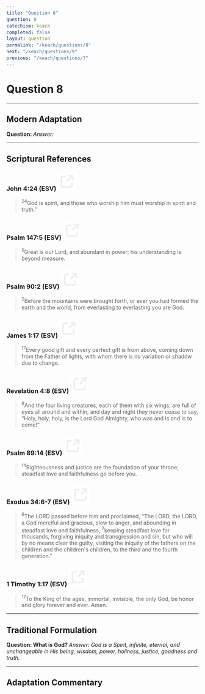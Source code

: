 ```yaml
---
title: "Question 8"
question: 8
catechism: keach
completed: false
layout: question
permalink: "/keach/questions/8"
next: "/keach/questions/9"
previous: "/keach/questions/7"
---
```

# Question 8
---
## Modern Adaptation
<strong>
    Question:
</strong>

<em>
    Answer:
</em>

---
## Scriptural References
### John 4:24 (ESV) <a href="https://biblegateway.com/passage/?search=John+4%3A24&version=ESV"><img src="/assets/svg/link.svg"/></a>
> <sup>24</sup>God is spirit, and those who worship him must worship in spirit and truth.”

### Psalm 147:5 (ESV) <a href="https://biblegateway.com/passage/?search=Psalm+147%3A5&version=ESV"><img src="/assets/svg/link.svg"/></a>
> <sup>5</sup>Great is our Lord, and abundant in power; his understanding is beyond measure.

### Psalm 90:2 (ESV) <a href="https://biblegateway.com/passage/?search=Psalm+90%3A2&version=ESV"><img src="/assets/svg/link.svg"/></a>
> <sup>2</sup>Before the mountains were brought forth, or ever you had formed the earth and the world, from everlasting to everlasting you are God.

### James 1:17 (ESV) <a href="https://biblegateway.com/passage/?search=James+1%3A17&version=ESV"><img src="/assets/svg/link.svg"/></a>
> <sup>17</sup>Every good gift and every perfect gift is from above, coming down from the Father of lights, with whom there is no variation or shadow due to change.

### Revelation 4:8 (ESV) <a href="https://biblegateway.com/passage/?search=Revelation+4%3A8&version=ESV"><img src="/assets/svg/link.svg"/></a>
> <sup>8</sup>And the four living creatures, each of them with six wings, are full of eyes all around and within, and day and night they never cease to say, “Holy, holy, holy, is the Lord God Almighty, who was and is and is to come!”

### Psalm 89:14 (ESV) <a href="https://biblegateway.com/passage/?search=Psalm+89%3A14&version=ESV"><img src="/assets/svg/link.svg"/></a>
> <sup>14</sup>Righteousness and justice are the foundation of your throne; steadfast love and faithfulness go before you.

### Exodus 34:6-7 (ESV) <a href="https://biblegateway.com/passage/?search=Exodus+34%3A6-7&version=ESV"><img src="/assets/svg/link.svg"/></a>
> <sup>6</sup>The LORD passed before him and proclaimed, “The LORD, the LORD, a God merciful and gracious, slow to anger, and abounding in steadfast love and faithfulness,
> <sup>7</sup>keeping steadfast love for thousands, forgiving iniquity and transgression and sin, but who will by no means clear the guilty, visiting the iniquity of the fathers on the children and the children's children, to the third and the fourth generation.”

### 1 Timothy 1:17 (ESV) <a href="https://biblegateway.com/passage/?search=1+Timothy+1%3A17&version=ESV"><img src="/assets/svg/link.svg"/></a>
> <sup>17</sup>To the King of the ages, immortal, invisible, the only God, be honor and glory forever and ever. Amen.

---
## Traditional Formulation
<strong>
    Question: What is God?
</strong>

<em>
    Answer: God is a Spirit, infinite, eternal, and unchangeable in His being, wisdom, power, holiness, justice, goodness and truth.
</em>

---
## Adaptation Commentary
